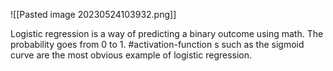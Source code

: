 ![[Pasted image 20230524103932.png]]

Logistic regression is a way of predicting a binary outcome using math. The probability goes from 0 to 1. #activation-function s such as the sigmoid curve are the most obvious example of logistic regression.
